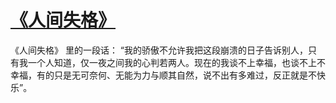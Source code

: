 # [《人间失格》](https://github.com/platojobs/SFLOG/issues/218)

《人间失格》 里的一段话：
“我的骄傲不允许我把这段崩溃的日子告诉别人，只有我一个人知道，仅一夜之间我的心判若两人。现在的我谈不上幸福，也谈不上不幸福，有的只是无可奈何、无能为力与顺其自然，说不出有多难过，反正就是不快乐”。 ​ ​​​